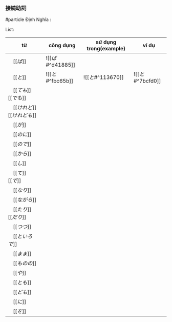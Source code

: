 ### 接続助詞
#particle
Định Nghĩa : 




List:

| từ | công dụng |sử dụng trong(example)|ví dụ|
|---|---|---|---|
|　[[_ば_]]　| ![[_ば_#^d41885]] | | |
|　[[_と_]]　|![[_と_#^fbc65b]] | ![[_と_#^113670]] |![[_と_#^7bcfd0]] |
|　[[_ても_]] [[_でも_]] ||||
|　[[_けれど_]]　[[_けれども_]]　||||
|　[[_が_]]　||||
|　[[_のに_]]　||||
|　[[_ので_]]　||||
|　[[_から_]]　||||
|　[[_し_]]　||||
|　[[_て_]]　[[_で_]]　||||
|　[[_なり_]]　||||
|　[[_ながら_]]　||||
|　[[_たり_]]　[[_だり_]]　||||
|　[[_つつ_]]　||||
|　[[_といろで_]]　||||
|　[[_まま_]]　||||
|　[[_ものの_]]　||||
|　[[_や_]]　||||
|　[[_とも_]]　||||
|　[[_ども_]]　||||
|　[[_に_]]　||||
|　[[_を_]]　||||